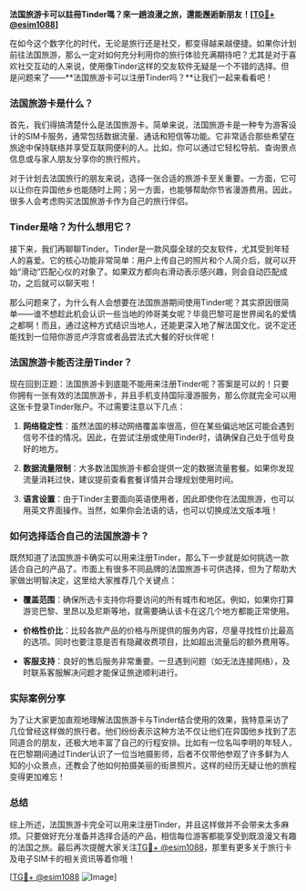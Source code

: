 **法国旅游卡可以註冊Tinder嗎？來一趟浪漫之旅，還能邂逅新朋友！[[TG💪+ @esim1088](https://t.me/s/esim1088)]**

在如今这个数字化的时代，无论是旅行还是社交，都变得越来越便捷。如果你计划前往法国旅游，那么一定对如何充分利用你的旅行体验充满期待吧？尤其是对于喜欢社交互动的人来说，使用像Tinder这样的交友软件无疑是一个不错的选择。但是问题来了——**法国旅游卡可以注册Tinder吗？**让我们一起来看看吧！

### 法国旅游卡是什么？

首先，我们得搞清楚什么是法国旅游卡。简单来说，法国旅游卡是一种专为游客设计的SIM卡服务，通常包括数据流量、通话和短信等功能。它非常适合那些希望在旅途中保持联络并享受互联网便利的人。比如，你可以通过它轻松导航、查询景点信息或与家人朋友分享你的旅行照片。

对于计划去法国旅行的朋友来说，选择一张合适的旅游卡至关重要。一方面，它可以让你在异国他乡也能随时上网；另一方面，也能够帮助你节省漫游费用。因此，很多人会考虑购买法国旅游卡作为自己的旅行伴侣。

### Tinder是啥？为什么想用它？

接下来，我们再聊聊Tinder。Tinder是一款风靡全球的交友软件，尤其受到年轻人的喜爱。它的核心功能非常简单：用户上传自己的照片和个人简介后，就可以开始“滑动”匹配心仪的对象了。如果双方都向右滑动表示感兴趣，则会自动匹配成功，之后就可以聊天啦！

那么问题来了，为什么有人会想要在法国旅游期间使用Tinder呢？其实原因很简单——谁不想趁此机会认识一些当地的帅哥美女呢？毕竟巴黎可是世界闻名的爱情之都啊！而且，通过这种方式结识当地人，还能更深入地了解法国文化，说不定还能找到一位陪你游览卢浮宫或者品尝法式大餐的好伙伴呢！

### 法国旅游卡能否注册Tinder？

现在回到正题：法国旅游卡到底能不能用来注册Tinder呢？答案是可以的！只要你拥有一张有效的法国旅游卡，并且手机支持国际漫游服务，那么你就完全可以用这张卡登录Tinder账户。不过需要注意以下几点：

1. **网络稳定性**：虽然法国的移动网络覆盖率很高，但在某些偏远地区可能会遇到信号不佳的情况。因此，在尝试注册或使用Tinder时，请确保自己处于信号良好的地方。
   
2. **数据流量限制**：大多数法国旅游卡都会提供一定的数据流量套餐。如果你发现流量消耗过快，建议提前查看套餐详情并合理规划使用时间。

3. **语言设置**：由于Tinder主要面向英语使用者，因此即使你在法国旅游，也可以用英文界面操作。当然，如果你会法语的话，也可以切换成法文版本哦！

### 如何选择适合自己的法国旅游卡？

既然知道了法国旅游卡确实可以用来注册Tinder，那么下一步就是如何挑选一款适合自己的产品了。市面上有很多不同品牌的法国旅游卡可供选择，但为了帮助大家做出明智决定，这里给大家推荐几个关键点：

- **覆盖范围**：确保所选卡支持你将要访问的所有城市和地区。例如，如果你打算游览巴黎、里昂以及尼斯等地，就需要确认该卡在这几个地方都能正常使用。
  
- **价格性价比**：比较各款产品的价格与所提供的服务内容，尽量寻找性价比最高的选项。同时也要注意是否有隐藏收费项目，比如超出流量后的额外费用等。

- **客服支持**：良好的售后服务非常重要。一旦遇到问题（如无法连接网络），及时联系客服解决问题才能保证旅途顺利进行。

### 实际案例分享

为了让大家更加直观地理解法国旅游卡与Tinder结合使用的效果，我特意采访了几位曾经这样做的旅行者。他们纷纷表示这种方法不仅让他们在异国他乡找到了志同道合的朋友，还极大地丰富了自己的行程安排。比如有一位名叫李明的年轻人，在巴黎期间通过Tinder认识了一位当地摄影师，后者不仅带他参观了许多鲜为人知的小众景点，还教会了他如何拍摄美丽的街景照片。这样的经历无疑让他的旅程变得更加难忘！

### 总结

综上所述，法国旅游卡完全可以用来注册Tinder，并且这样做并不会带来太多麻烦。只要做好充分准备并选择合适的产品，相信每位游客都能享受到既浪漫又有趣的法国之旅。最后再次提醒大家关注[TG💪+ @esim1088](https://t.me/s/esim1088)，那里有更多关于旅行卡及电子SIM卡的相关资讯等着你哦！

[[TG💪+ @esim1088](https://t.me/s/esim1088) ![Image](https://i.postimg.cc/4NQfJmqS/Snipaste-2025-05-13-00-14-12.png)]